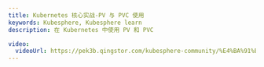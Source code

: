 ```yaml
---
title: Kubernetes 核心实战-PV 与 PVC 使用
keywords: Kubesphere, Kubesphere learn
description: 在 Kubernetes 中使用 PV 和 PVC

video:
  videoUrl: https://pek3b.qingstor.com/kubesphere-community/%E4%BA%91%E5%8E%9F%E7%94%9F%E5%AE%9E%E6%88%98/65%E3%80%81Kubernetes-%E6%A0%B8%E5%BF%83%E5%AE%9E%E6%88%98-%E5%AD%98%E5%82%A8%E6%8A%BD%E8%B1%A1-PV%E4%B8%8EPVC%E4%BD%BF%E7%94%A8.mp4
---
```


